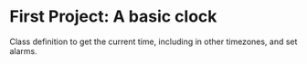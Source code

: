 # First Project: A basic clock
Class definition to get the current time, including in other timezones, and set alarms.
